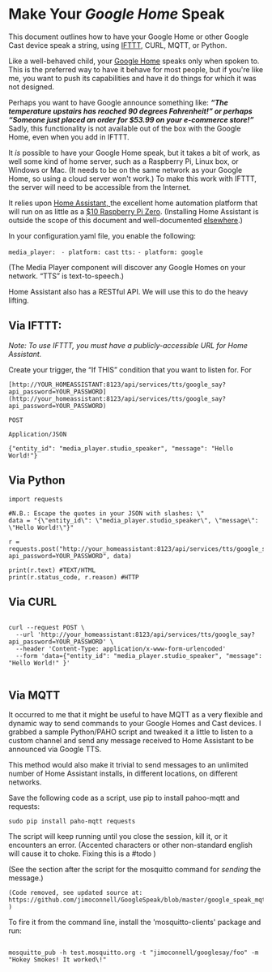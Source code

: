 # Make Your *Google Home* Speak

This document outlines how to have your Google Home or other Google Cast device speak a string, using [IFTTT](https://ifttt.com/), CURL, MQTT, or Python.

Like a well-behaved child, your [Google Home](https://store.google.com/product/google_home) speaks only when spoken to. 
This is the preferred way to have it behave for most people, but if you're like me, you want to push its capabilities and have it do things for which it was not designed. 

Perhaps you want to have Google announce something like: ***“The temperature upstairs has reached 90 degrees Fahrenheit!” **or perhaps** “Someone just placed an order for $53.99 on your e-commerce store!”***
Sadly, this functionality is not available out of the box with the Google Home, even when you add in IFTTT.

It *is* possible to have your Google Home speak, but it takes a bit of work, as well some kind of home server, such as a Raspberry Pi, Linux box, or Windows or Mac.  (It needs to be on the same network as your Google Home, so using a cloud server won't work.)  To make this work with IFTTT, the server will need to be accessible from the Internet.

It relies upon [Home Assistant, ](https://home-assistant.io/)the excellent home automation platform that will run on as little as a [$10 Raspberry Pi Zero](https://home-assistant.io/blog/2017/05/01/home-assistant-on-raspberry-pi-zero-in-30-minutes/).  (Installing Home Assistant is outside the scope of this document and well-documented [elsewhere](https://home-assistant.io/blog/2017/05/01/home-assistant-on-raspberry-pi-zero-in-30-minutes/).)

In your configuration.yaml file, you enable the following:

`media_player:` 
` - platform: cast` 
`tts:` 
` - platform: google `

(The Media Player component will discover any Google Homes on your network.  “TTS” is text-to-speech.)

Home Assistant also has a RESTful API.  We will use this to do the heavy lifting.

## Via IFTTT:

*Note:*
*To use IFTTT, you must have a publicly-accessible URL for Home Assistant.*
 
Create your trigger, the “If THIS” condition that you want to listen for. 
For 

```
[http://YOUR_HOMEASSISTANT:8123/api/services/tts/google_say?api_password=YOUR_PASSWORD](http://your_homeassistant:8123/api/services/tts/google_say?api_password=YOUR_PASSWORD)
```

```
POST
```

```
Application/JSON
```

```
{"entity_id": "media_player.studio_speaker", "message": "Hello World!"}
```

## Via Python

```
import requests

#N.B.: Escape the quotes in your JSON with slashes: \"
data = "{\"entity_id\": \"media_player.studio_speaker\", \"message\": \"Hello World!\"}"

r = requests.post("http://your_homeassistant:8123/api/services/tts/google_say?api_password=YOUR_PASSWORD", data)

print(r.text) #TEXT/HTML
print(r.status_code, r.reason) #HTTP
```

## Via CURL

```

curl --request POST \
  --url 'http://your_homeassistant:8123/api/services/tts/google_say?api_password=YOUR_PASSWORD' \
  --header 'Content-Type: application/x-www-form-urlencoded' 
  --form 'data={"entity_id": "media_player.studio_speaker", "message": "Hello World!" }'
  
```

## Via MQTT

It occurred to me that it might be useful to have MQTT as a very flexible and dynamic way to send commands to your Google Homes and Cast devices.  I grabbed a sample Python/PAHO script and tweaked it a little to listen to a custom channel and send any message received to Home Assistant to be announced via Google TTS.

This method would also make it trivial to send messages to an unlimited number of Home Assistant installs, in different locations, on different networks.

Save the following code as a script, use pip to install pahoo-mqtt and requests:

```
sudo pip install paho-mqtt requests
```

The script will keep running until you close the session, kill it, or it encounters an error. (Accented characters or other non-standard english will cause it to choke.  Fixing this is a #todo )

(See the section after the script for the mosquitto command for *sending* the message.)

```
(Code removed, see updated source at: https://github.com/jimoconnell/GoogleSpeak/blob/master/google_speak_mqtt.py )
```

To fire it from the command line, install the 'mosquitto-clients' package and run:
```

mosquitto_pub -h test.mosquitto.org -t "jimoconnell/googlesay/foo" -m "Hokey Smokes! It worked\!"   

```

